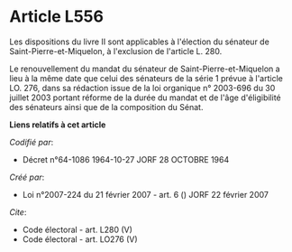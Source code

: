 # Article L556

Les dispositions du livre II sont applicables à l'élection du sénateur de Saint-Pierre-et-Miquelon, à l'exclusion de
l'article L. 280. 

Le renouvellement du mandat du sénateur de Saint-Pierre-et-Miquelon a lieu à la même date que celui des sénateurs de la série
1 prévue à l'article LO. 276, dans sa rédaction issue de la loi organique n° 2003-696 du 30 juillet 2003 portant réforme de
la durée du mandat et de l'âge d'éligibilité des sénateurs ainsi que de la composition du Sénat.

**Liens relatifs à cet article**

_Codifié par_:

  - Décret n°64-1086 1964-10-27 JORF 28 OCTOBRE 1964

_Créé par_:

  - Loi n°2007-224 du 21 février 2007 - art. 6 () JORF 22 février 2007

_Cite_:

  - Code électoral - art. L280 (V)
  - Code électoral - art. LO276 (V)

